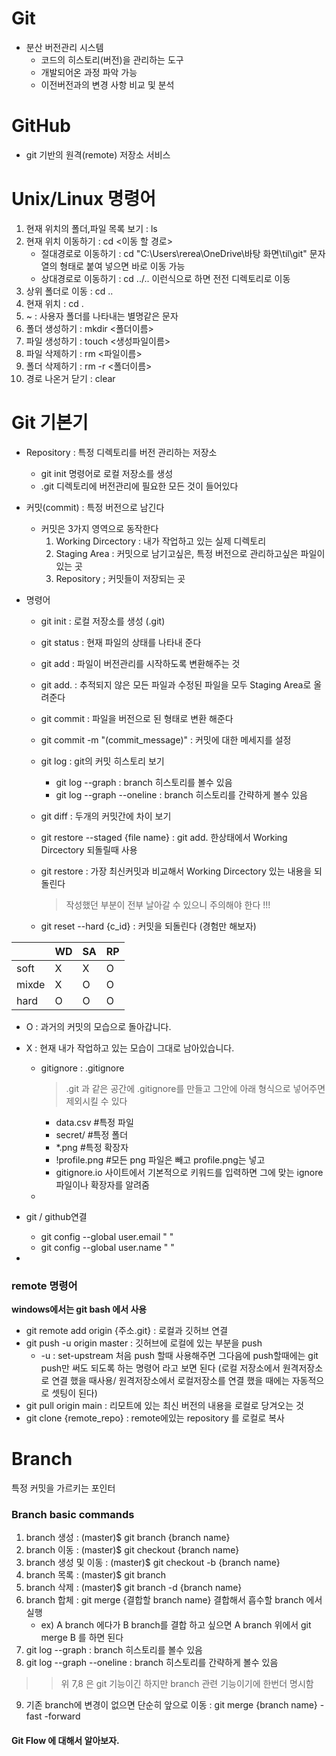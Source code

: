 # Git

- 분산 버전관리 시스템
  - 코드의 히스토리(버전)을 관리하는 도구
  - 개발되어온 과정 파악 가능
  - 이전버전과의 변경 사항 비교 및 분석



# GitHub

- git 기반의 원격(remote) 저장소 서비스



# Unix/Linux 명령어

1. 현재 위치의 폴더,파일 목록 보기 : ls
2. 현재 위치 이동하기 : cd <이동 할 경로>
   * 절대경로로 이동하기 : cd "C:\Users\rerea\OneDrive\바탕 화면\til\git" 문자열의 형태로 붙여 넣으면 바로 이동 가능
   * 상대경로로 이동하기 : cd ../.. 이런식으로 하면 전전 디렉토리로 이동
3. 상위 폴더로 이동 : cd ..
4.  현재 위치 : cd .
5.  ~ :  사용자 폴더를 나타내는 별명같은 문자
6. 폴더 생성하기 : mkdir <폴더이름>
7. 파일 생성하기 : touch <생성파일이름>
8. 파일 삭제하기 : rm <파일이름>
9. 폴더 삭제하기 : rm -r <폴더이름>
10. 경로 나온거 닫기 : clear



# Git 기본기

- Repository : 특정 디렉토리를 버전 관리하는 저장소
  - git init 명령어로 로컬 저장소를 생성
  - .git 디렉토리에 버전관리에 필요한 모든 것이 들어있다

- 커밋(commit) : 특정 버전으로 남긴다
  - 커밋은 3가지 영역으로 동작한다
    1. Working Dircectory : 내가 작업하고 있는 실제 디렉토리
    2. Staging Area : 커밋으로 남기고싶은, 특정 버전으로 관리하고싶은 파일이 있는 곳
    3. Repository ; 커밋들이 저장되는 곳

- 명령어
  - git init : 로컬 저장소를 생성 (.git)
  
  - git status : 현재 파일의 상태를 나타내 준다
  
  - git add : 파일이 버전관리를 시작하도록 변환해주는 것
  
  - git add. : 추적되지 않은 모든 파일과 수정된 파일을 모두 Staging Area로 올려준다
  
  - git commit : 파일을 버전으로 된 형태로 변환 해준다
  
  - git commit -m "(commit_message)" : 커밋에 대한 메세지를 설정
  
  - git log : git의 커밋 히스토리 보기
  
    - git log --graph : branch 히스토리를 볼수 있음
    - git log --graph --oneline : branch 히스토리를 간략하게 볼수 있음
  
  - git diff : 두개의 커밋간에 차이 보기
  
  - git restore --staged {file name} : git add. 한상태에서 Working Dircectory 되돌릴때 사용
  
  - git restore : 가장 최신커밋과 비교해서 Working Dircectory 있는 내용을 되돌린다
  
    > 작성했던 부분이 전부 날아갈 수 있으니 주의해야 한다 !!!
  
  - git reset --hard {c_id} : 커밋을 되돌린다 (경험만 해보자)

|       | WD   | SA   | RP   |
| :---- | ---- | ---- | ---- |
| soft  | X    | X    | O    |
| mixde | X    | O    | O    |
| hard  | O    | O    | O    |

- O : 과거의 커밋의 모습으로 돌아갑니다.

- X : 현재 내가 작업하고 있는 모습이 그대로 남아있습니다.

  - gitignore :  .gitignore

    > .git 과 같은 공간에 .gitignore를 만들고 그안에 아래 형식으로 넣어주면 제외시킬 수 있다

       - data.csv #특정 파일
       - secret/ #특정 폴더
       - *.png #특정 확장자
       - !profile.png #모든 png 파일은 빼고 profile.png는 넣고
       - gitignore.io 사이트에서 기본적으로 키워드를 입력하면 그에 맞는 ignore 파일이나 확장자를 알려줌

  - 

- git / github연결
  - git config --global user.email " "
  - git config --global user.name " " 

- 

### remote 명령어

__windows에서는 git bash 에서 사용__

- git remote add origin {주소.git} : 로컬과 깃허브 연결
- git push -u origin master : 깃허브에 로컬에 있는 부분을 push
  - -u : set-upstream 처음 push 할때 사용해주면 그다음에 push할때에는 git push만 써도 되도록 하는 명령어 라고 보면 된다 (로컬 저장소에서 원격저장소로 연결 했을 때사용/ 원격저장소에서 로컬저장소를 연결 했을 때에는 자동적으로 셋팅이 된다)
- git pull origin main : 리모트에 있는 최신 버전의 내용을 로컬로 당겨오는 것
- git clone {remote_repo} : remote에있는 repository 를 로컬로 복사



# Branch

특정 커밋을 가르키는 포인터

### Branch basic commands

1. branch 생성 : (master)$ git branch {branch name}
2. branch 이동 : (master)$ git checkout {branch name}
3. branch 생성 및 이동 : (master)$ git checkout -b {branch name}
4. branch 목록 : (master)$ git branch
5. branch 삭제 : (master)$ git branch -d {branch name}
6. branch 합체 : git merge {결합할 branch name} 결합해서 흡수할 branch 에서 실행 
   - ex) A branch 에다가 B branch를 결합 하고 싶으면 A branch 위에서 git merge B 를 하면 된다
7. git log --graph : branch 히스토리를 볼수 있음
8. git log --graph --oneline : branch 히스토리를 간략하게 볼수 있음

> > 위 7,8 은 git 기능이긴 하지만 branch 관련 기능이기에 한번더 명시함

9. 기존 branch에 변경이 없으면 단순히 앞으로 이동 : git merge {branch name} -fast -forward



#### Git Flow 에 대해서 알아보자.











